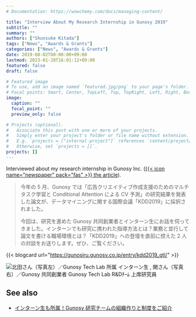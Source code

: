 ```yaml
---
# Documentation: https://wowchemy.com/docs/managing-content/

title: "Interview About My Research Internship in Gunosy 2019"
subtitle: ""
summary: ""
authors: ["Shunsuke Kitada"]
tags: ["News", "Awards & Grants"]
categories: ["News", "Awards & Grants"]
date: 2019-08-02T00:00:00+09:00
lastmod: 2023-01-28T16:01:12+09:00
featured: false
draft: false

# Featured image
# To use, add an image named `featured.jpg/png` to your page's folder.
# Focal points: Smart, Center, TopLeft, Top, TopRight, Left, Right, BottomLeft, Bottom, BottomRight.
image:
  caption: ""
  focal_point: ""
  preview_only: false

# Projects (optional).
#   Associate this post with one or more of your projects.
#   Simply enter your project's folder or file name without extension.
#   E.g. `projects = ["internal-project"]` references `content/project/deep-learning/index.md`.
#   Otherwise, set `projects = []`.
projects: []
---
```


Interviewed about my research internship in Gunosy Inc. ([{{< icon name="newspaper" pack="fas" >}} the article](https://gunosiru.gunosy.co.jp/entry/kdd2019_gtl)). 

> 今年の 5 月、Gunosy では「広告クリエイティブ作成支援のためのマルチタスク学習と Conditional Attention による CV 予測」の研究結果を発表した論文が、データマイニングに関する国際会議「KDD2019」に採択されました。
> 
> 今回は、研究を進めた Gunosy 共同創業者とインターン生にお話を伺ってきました。インターンでも研究に携われた指導方法とは？業務と並行して論文を書ける職場環境とは？「KDD2019」への登壇を直前に控えた 2 人の対談をお送りします。ぜひ、ご覧ください。

{{< blogcard url="https://gunosiru.gunosy.co.jp/entry/kdd2019_gtl/" >}}

![北田さん（写真左）／Gunosy Tech Lab 所属 インターン生
, 関さん（写真右）／Gunosy 共同創業者 Gunosy Tech Lab R&Dﾁｰﾑ 上席研究員](figure1.webp)

## See also

- [インターン生も所属！Gunosy 研究チームの組織作りと制度をご紹介](/post/gunosy-intern-kdd-2019-owned-media/)
